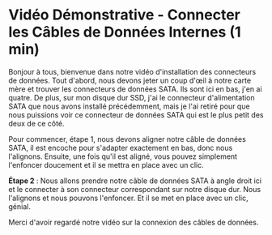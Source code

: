 
# Vidéo Démonstrative - Connecter les Câbles de Données Internes (1 min)

Bonjour à tous, bienvenue dans notre vidéo d'installation des connecteurs de données. Tout d'abord, nous devons jeter un coup d'œil à notre carte mère et trouver les connecteurs de données SATA. Ils sont ici en bas, j'en ai quatre. De plus, sur mon disque dur SSD, j'ai le connecteur d'alimentation SATA que nous avons installé précédemment, mais je l'ai retiré pour que nous puissions voir ce connecteur de données SATA qui est le plus petit des deux de ce côté.

Pour commencer, étape 1, nous devons aligner notre câble de données SATA, il est encoche pour s'adapter exactement en bas, donc nous l'alignons. Ensuite, une fois qu'il est aligné, vous pouvez simplement l'enfoncer doucement et il se mettra en place avec un clic.

**Étape 2** : Nous allons prendre notre câble de données SATA à angle droit ici et le connecter à son connecteur correspondant sur notre disque dur. Nous l'alignons et nous pouvons l'enfoncer. Et il se met en place avec un clic, génial.

Merci d'avoir regardé notre vidéo sur la connexion des câbles de données.
